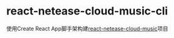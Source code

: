 # react-netease-cloud-music-cli

使用Create React App脚手架构建[react-netease-cloud-music](https://github.com/ly023/react-netease-cloud-music)项目
